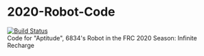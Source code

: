 # 2020-Robot-Code
[![Build Status](https://travis-ci.org/FRC6834/2020-Robot-Code.svg?branch=master)](https://travis-ci.org/FRC6834/2020-Robot-Code)
<br>
Code for "Aptitude", 6834's Robot in the FRC 2020 Season: Infinite Recharge
